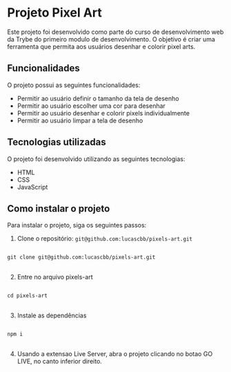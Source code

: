 # Projeto Pixel Art

Este projeto foi desenvolvido como parte do curso de desenvolvimento web da Trybe do primeiro modulo de desenvolvimento. O objetivo é criar uma ferramenta que permita aos usuários desenhar e colorir pixel arts.

## Funcionalidades

O projeto possui as seguintes funcionalidades:

- Permitir ao usuário definir o tamanho da tela de desenho
- Permitir ao usuário escolher uma cor para desenhar
- Permitir ao usuário desenhar e colorir pixels individualmente
- Permitir ao usuário limpar a tela de desenho

## Tecnologias utilizadas

O projeto foi desenvolvido utilizando as seguintes tecnologias:

- HTML
- CSS
- JavaScript

## Como instalar o projeto

Para instalar o projeto, siga os seguintes passos:

1. Clone o repositório: `git@github.com:lucascbb/pixels-art.git`

<pre>
<code>
git clone git@github.com:lucascbb/pixels-art.git
</code>
</pre>

2. Entre no arquivo pixels-art

<pre>
<code>
cd pixels-art
</code>
</pre>

3. Instale as dependências
<pre>
<code>
npm i
</code>
</pre>

4. Usando a extensao Live Server, abra o projeto clicando no botao GO LIVE, no canto inferior direito.
